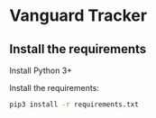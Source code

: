 # Vanguard Tracker

## Install the requirements

Install Python 3+

Install the requirements:

```bash
pip3 install -r requirements.txt
```
